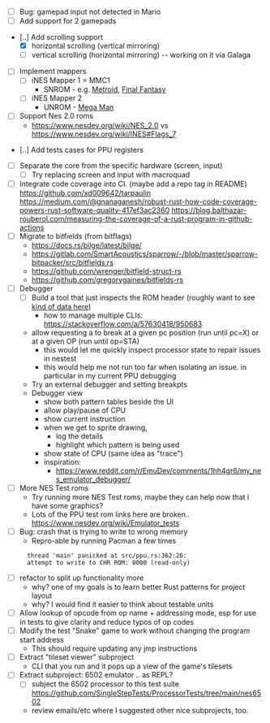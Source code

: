 - [ ] Bug: gamepad input not detected in Mario
- [ ] Add support for 2 gamepads
- [..] Add scrolling support
  - [x] horizontal scrolling (vertical mirroring)
  - [ ] vertical scrolling (horizontal mirroring) -- working on it via Galaga
- [ ] Implement mappers
  - [ ] iNES Mapper 1 = MMC1
    - SNROM - e.g. [Metroid](https://nescartdb.com/profile/view/224/metroid), [Final Fantasy](https://nescartdb.com/profile/view/154/final-fantasy)
  - [ ] iNES Mapper 2
    - UNROM - [Mega Man](https://nescartdb.com/profile/view/608/mega-man)
- [ ] Support Nes 2.0 roms
  - https://www.nesdev.org/wiki/NES_2.0 vs https://www.nesdev.org/wiki/INES#Flags_7
- [..] Add tests cases for PPU registers
- [ ] Separate the core from the specific hardware (screen, input)
  - [ ] Try replacing screen and input with macroquad
- [ ] Integrate code coverage into CI. (maybe add a repo tag in README)
  https://github.com/xd009642/tarpaulin
  https://medium.com/@gnanaganesh/robust-rust-how-code-coverage-powers-rust-software-quality-417ef3ac2360
  https://blog.balthazar-rouberol.com/measuring-the-coverage-of-a-rust-program-in-github-actions
- [ ] Migrate to bitfields (from bitflags)
  - https://docs.rs/bilge/latest/bilge/
  - https://gitlab.com/SmartAcoustics/sparrow/-/blob/master/sparrow-bitpacker/src/bitfields.rs
  - https://github.com/wrenger/bitfield-struct-rs
  - https://github.com/gregorygaines/bitfields-rs
- [ ] Debugger
  - [ ] Build a tool that just inspects the ROM header (roughly want to see [kind of data here](https://nescartdb.com/profile/view/18/excitebike))
    - how to manage multiple CLIs: https://stackoverflow.com/a/57630418/950683
  - allow requesting a to break at a given pc position (run until pc=X) or at a given OP (run until op=STA)
    - this would let me quickly inspect processor state to repair issues in nestest
    - this would help me not run too far when isolating an issue. in particular in my current PPU debugging
  - Try an external debugger and setting breakpts
  - Debugger view
    - show both pattern tables beside the UI
    - allow play/pause of CPU
    - show current instruction
    - when we get to sprite drawing,
      - log the details
      - highlight which pattern is being used
    - show state of CPU (same idea as "trace")
    - inspiration:
      - https://www.reddit.com/r/EmuDev/comments/1hh4gr6/my_nes_emulator_debugger/
- [ ] More NES Test roms
  - Try running more NES Test roms, maybe they can help now that i have some graphics?
  - Lots of the PPU test rom links here are broken.. https://www.nesdev.org/wiki/Emulator_tests
- [ ] Bug: crash that is trying to write to wrong memory
  - Repro-able by running Pacman a few times
  ```
    thread 'main' panicked at src/ppu.rs:362:26:
    attempt to write to CHR ROM: 0000 (read-only)
  ```
- [ ] refactor to split up functionality more
  - why? one of my goals is to learn better Rust patterns for project layout
  - why? I would find it easier to think about testable units
- [ ] Allow lookup of opcode from op name + addressing mode, esp for use in tests to give clarity and reduce typos of op codes
- [ ] Modify the test "Snake" game to work without changing the program start address
  - This should require updating any jmp instructions
- [ ] Extract "tileset viewer" subproject
  - CLI that you run and it pops up a view of the game's tilesets
- [ ] Extract subproject: 6502 emulator .. as REPL?
  - [ ] subject the 6502 processor to this test suite https://github.com/SingleStepTests/ProcessorTests/tree/main/nes6502
  - review emails/etc where I suggested other nice subprojects, too.
